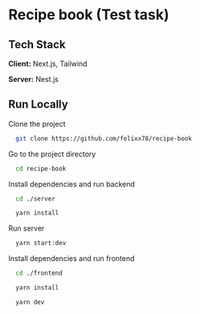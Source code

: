 # Recipe book (Test task)

## Tech Stack

**Client:** Next.js, Tailwind

**Server:** Nest.js

## Run Locally

Clone the project

```bash
  git clone https://github.com/felixx78/recipe-book
```

Go to the project directory

```bash
  cd recipe-book
```

Install dependencies and run backend

```bash
  cd ./server
```

```bash
  yarn install
```

Run server

```bash
  yarn start:dev
```

Install dependencies and run frontend

```bash
  cd ./frontend
```

```bash
  yarn install
```

```bash
  yarn dev
```
